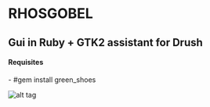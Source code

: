 <h1>RHOSGOBEL</h1>

<h2>Gui in Ruby + GTK2 assistant for Drush</h2>

<h4>Requisites</h4>
- #gem install green_shoes

![alt tag](http://pix.toile-libre.org/upload/original/1413288897.png)
